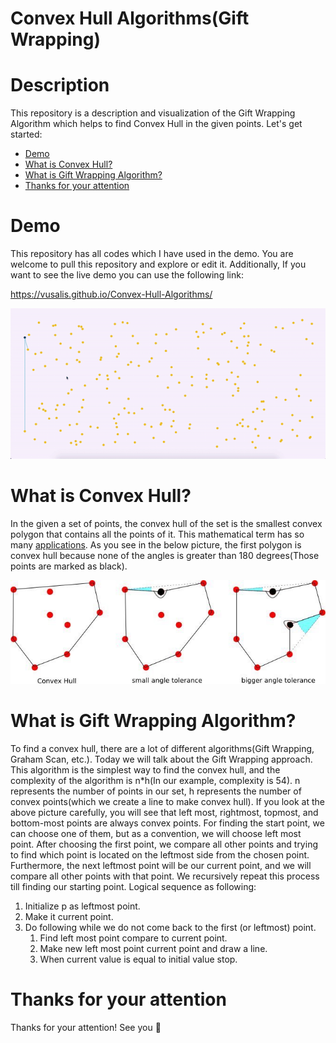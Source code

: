 # Convex Hull Algorithms(Gift Wrapping)

# Description

This repository is a description and visualization of the Gift Wrapping Algorithm which helps to find Convex Hull in the given points. Let's get started:

-   [Demo](#demo)
-   [What is Convex Hull?](#What-is-Convex-Hull?)
-   [What is Gift Wrapping Algorithm?](#What-is-Gift-Wrapping-Algorithm)
-   [Thanks for your attention](#Thanks-for-your-attention)

# Demo

This repository has all codes which I have used in the demo. You are welcome to pull this repository and explore or edit it. Additionally, If you want to see the live demo you can use the following link:

https://vusalis.github.io/Convex-Hull-Algorithms/

![Demo](demos/demo.gif)

# What is Convex Hull?

In the given a set of points, the convex hull of the set is the smallest convex polygon that contains all the points of it. This mathematical term has so many [applications](https://en.wikipedia.org/wiki/Convex_hull#Applications). As you see in the below picture, the first polygon is convex hull because none of the angles is greater than 180 degrees(Those points are marked as black).

![Convex example](demos/convex.jpg)

# What is Gift Wrapping Algorithm?

To find a convex hull, there are a lot of different algorithms(Gift Wrapping, Graham Scan, etc.). Today we will talk about the Gift Wrapping approach. This algorithm is the simplest way to find the convex hull, and the complexity of the algorithm is n\*h(In our example, complexity is 54). n represents the number of points in our set, h represents the number of convex points(which we create a line to make convex hull). If you look at the above picture carefully, you will see that left most, rightmost, topmost, and bottom-most points are always convex points. For finding the start point, we can choose one of them, but as a convention, we will choose left most point. After choosing the first point, we compare all other points and trying to find which point is located on the leftmost side from the chosen point. Furthermore, the next leftmost point will be our current point, and we will compare all other points with that point. We recursively repeat this process till finding our starting point. Logical sequence as following:

1. Initialize p as leftmost point.
1. Make it current point.
1. Do following while we do not come back to the first (or leftmost) point.
    1. Find left most point compare to current point.
    1. Make new left most point current point and draw a line.
    1. When current value is equal to initial value stop.

# Thanks for your attention

Thanks for your attention! See you 👋
